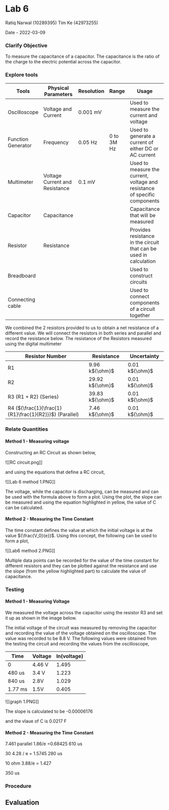 # Lab 6
Ratiq Narwal (10289395)
Tim Ke (42973255)

Date - 2022-03-09

### Clarify Objective

To measure the capacitance of a capacitor. The capacitance is the ratio of the charge to the electric potential across the capacitor. 

### Explore tools
| Tools              | Physical Parameters            | Resolution | Range      | Usage                                                                      | Uncertainty         |
| ------------------ | ------------------------------ | ---------- | ---------- | -------------------------------------------------------------------------- | ------------------- |
| Oscilloscope       | Voltage and Current            | 0.001 mV   |            | Used to measure the current and voltage                                    |                     |
| Function Generator | Frequency                      | 0.05 Hz    | 0 to 3M Hz | Used to generate a current of either DC or AC current                      | 0.025 Hz            |
| Multimeter         | Voltage Current and Resistance | 0.1 mV     |            | Used to measure the current, voltage and resistance of specific components | 0.1 mV/mA/m${\ohm}$ |
| Capacitor          | Capacitance                    |            |            | Capacitance that will be measured                                          |                     |
| Resistor           | Resistance                     |            |            | Provides resistance in the circuit that can be used in calculation         |                     |
| Breadboard         |                                |            |            | Used to construct circuits                                                 |                     |
| Connecting cable   |                                |            |            | Used to connect components of a circuit together                           |                     |

We combined the 2 resistors provided to us to obtain a net resistance of a different value. We will connect the resistors in both series and parallel and record the resistance below. The resistance of the Resistors measured using the digital multimeter

| Resistor Number                                        | Resistance      | Uncertainty    |
| ------------------------------------------------------ | --------------- | -------------- |
| R1                                                     | 9.96 k${\ohm}$  | 0.01 k${\ohm}$ |
| R2                                                     | 29.92 k${\ohm}$ | 0.01 k${\ohm}$ |
| R3 (R1 + R2) (Series)                                  | 39.83 k${\ohm}$ | 0.01 k${\ohm}$ |
| R4 (${\frac{1}{\frac{1}{R1}\frac{1}{R2}}}$) (Parallel) | 7.46 k${\ohm}$  | 0.01 k${\ohm}$ |



### Relate Quantities



#### Method 1 - Measuring voltage
Constructing an RC Circuit as shown below,

![[RC circuit.png]]

and using the equations that define a RC circuit,

![[Lab 6 method 1.PNG]]

The voltage, while the capacitor is discharging, can be measured and can be used with the formula above to form a plot. Using the plot, the slope can be measured and using the equation highlighted in yellow, the value of C can be calculated.

#### Method 2 - Measuring the Time Constant

The time constant defines the value at which the initial voltage is at the value ${\frac{V_0}{e}}$. Using this concept, the following can be used to form a plot,

![[Lab6 method 2.PNG]]

Multiple data points can be recorded for the value of the time constant for different resistors and they can be plotted against the resistance and use the slope (from the yellow highlighted part) to calculate the value of capacitance.


### Testing

#### Method 1 - Measuring Voltage

We measured the voltage across the capacitor using the resistor R3 and set it up as shown in the image below.


The initial voltage of the circuit was measured by removing the capacitor and recording the value of the voltage obtained on the oscilloscope. The value was recorded to be 8.8 V. The following values were obtained from the testing the circuit and recording the values from the oscilloscope,


| Time    | Voltage | ln(voltage) |
| ------- | ------- | ----------- |
| 0       | 4.46 V  | 1.495       |
| 480 us  | 3.4 V   | 1.223       |
| 840 us  | 2.8V    | 1.029      |
| 1.77 ms | 1.5V    | 0.405       | 

![[graph 1.PNG]]



The slope is calculated to be -0.00006176

and the vlaue of C is 0.0217 F

#### Method 2 - Measuring the Time Constant

7.461
parallel
1.86/e =0.68425 
610 us


30
4.28 / e = 1.5745
280 us


10 ohm
3.88/e = 1.427

350 us




### Procedure

## Evaluation